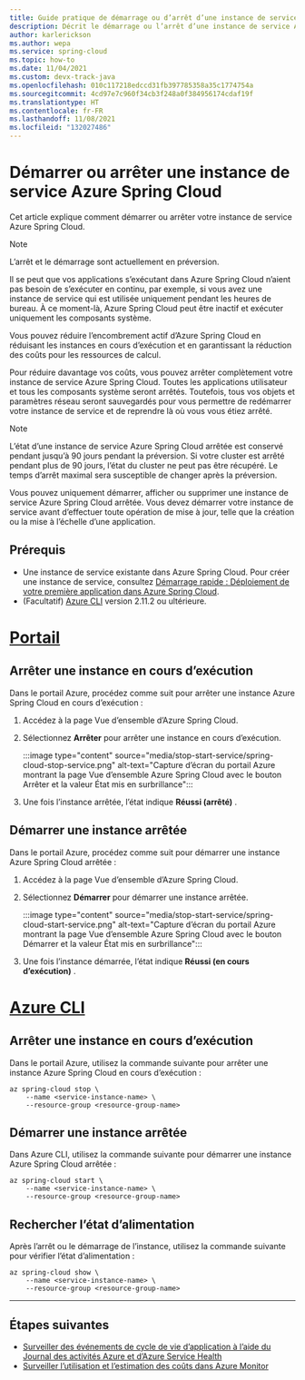 ```yaml
---
title: Guide pratique de démarrage ou d’arrêt d’une instance de service Azure Spring Cloud
description: Décrit le démarrage ou l’arrêt d’une instance de service Azure Spring Cloud
author: karlerickson
ms.author: wepa
ms.service: spring-cloud
ms.topic: how-to
ms.date: 11/04/2021
ms.custom: devx-track-java
ms.openlocfilehash: 010c117218edccd31fb397785358a35c1774754a
ms.sourcegitcommit: 4cd97e7c960f34cb3f248a0f384956174cdaf19f
ms.translationtype: HT
ms.contentlocale: fr-FR
ms.lasthandoff: 11/08/2021
ms.locfileid: "132027486"
---
```

# <a name="start-or-stop-your-azure-spring-cloud-service-instance"></a>Démarrer ou arrêter une instance de service Azure Spring Cloud

Cet article explique comment démarrer ou arrêter votre instance de service Azure Spring Cloud.

> [!NOTE]
> L’arrêt et le démarrage sont actuellement en préversion.

Il se peut que vos applications s’exécutant dans Azure Spring Cloud n’aient pas besoin de s’exécuter en continu, par exemple, si vous avez une instance de service qui est utilisée uniquement pendant les heures de bureau. À ce moment-là, Azure Spring Cloud peut être inactif et exécuter uniquement les composants système.

Vous pouvez réduire l’encombrement actif d’Azure Spring Cloud en réduisant les instances en cours d’exécution et en garantissant la réduction des coûts pour les ressources de calcul.

Pour réduire davantage vos coûts, vous pouvez arrêter complètement votre instance de service Azure Spring Cloud. Toutes les applications utilisateur et tous les composants système seront arrêtés. Toutefois, tous vos objets et paramètres réseau seront sauvegardés pour vous permettre de redémarrer votre instance de service et de reprendre là où vous vous étiez arrêté.

> [!NOTE]
> L’état d’une instance de service Azure Spring Cloud arrêtée est conservé pendant jusqu’à 90 jours pendant la préversion. Si votre cluster est arrêté pendant plus de 90 jours, l’état du cluster ne peut pas être récupéré.
> Le temps d’arrêt maximal sera susceptible de changer après la préversion.

Vous pouvez uniquement démarrer, afficher ou supprimer une instance de service Azure Spring Cloud arrêtée. Vous devez démarrer votre instance de service avant d’effectuer toute opération de mise à jour, telle que la création ou la mise à l’échelle d’une application.

## <a name="prerequisites"></a>Prérequis

- Une instance de service existante dans Azure Spring Cloud. Pour créer une instance de service, consultez [Démarrage rapide : Déploiement de votre première application dans Azure Spring Cloud](./quickstart.md).
- (Facultatif) [Azure CLI](/cli/azure/install-azure-cli) version 2.11.2 ou ultérieure.

# <a name="portal"></a>[Portail](#tab/azure-portal)

## <a name="stop-a-running-instance"></a>Arrêter une instance en cours d’exécution

Dans le portail Azure, procédez comme suit pour arrêter une instance Azure Spring Cloud en cours d’exécution :

1. Accédez à la page Vue d’ensemble d’Azure Spring Cloud.
2. Sélectionnez **Arrêter** pour arrêter une instance en cours d’exécution.

   :::image type="content" source="media/stop-start-service/spring-cloud-stop-service.png" alt-text="Capture d’écran du portail Azure montrant la page Vue d’ensemble Azure Spring Cloud avec le bouton Arrêter et la valeur État mis en surbrillance":::

3. Une fois l’instance arrêtée, l’état indique **Réussi (arrêté)** .

## <a name="start-a-stopped-instance"></a>Démarrer une instance arrêtée

Dans le portail Azure, procédez comme suit pour démarrer une instance Azure Spring Cloud arrêtée :

1. Accédez à la page Vue d’ensemble d’Azure Spring Cloud.
2. Sélectionnez **Démarrer** pour démarrer une instance arrêtée.

   :::image type="content" source="media/stop-start-service/spring-cloud-start-service.png" alt-text="Capture d’écran du portail Azure montrant la page Vue d’ensemble Azure Spring Cloud avec le bouton Démarrer et la valeur État mis en surbrillance":::

3. Une fois l’instance démarrée, l’état indique **Réussi (en cours d’exécution)** .

# <a name="azure-cli"></a>[Azure CLI](#tab/azure-cli)

## <a name="stop-a-running-instance"></a>Arrêter une instance en cours d’exécution

Dans le portail Azure, utilisez la commande suivante pour arrêter une instance Azure Spring Cloud en cours d’exécution :

```azurecli
az spring-cloud stop \
    --name <service-instance-name> \
    --resource-group <resource-group-name>
```

## <a name="start-a-stopped-instance"></a>Démarrer une instance arrêtée

Dans Azure CLI, utilisez la commande suivante pour démarrer une instance Azure Spring Cloud arrêtée :

```azurecli
az spring-cloud start \
    --name <service-instance-name> \
    --resource-group <resource-group-name>
```

## <a name="check-the-power-state"></a>Rechercher l’état d’alimentation

Après l’arrêt ou le démarrage de l’instance, utilisez la commande suivante pour vérifier l’état d’alimentation :

```azurecli
az spring-cloud show \
    --name <service-instance-name> \
    --resource-group <resource-group-name>
```

---

## <a name="next-steps"></a>Étapes suivantes

* [Surveiller des événements de cycle de vie d’application à l’aide du Journal des activités Azure et d’Azure Service Health](./monitor-app-lifecycle-events.md)
* [Surveiller l’utilisation et l’estimation des coûts dans Azure Monitor](../azure-monitor/usage-estimated-costs.md)
